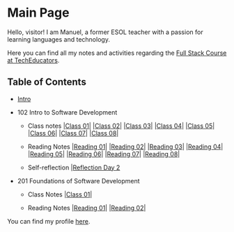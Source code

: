 # Main Page

Hello, visitor! I am Manuel, a former ESOL teacher with a passion for learning languages and technology.

Here you can find all my notes and activities regarding the [Full Stack Course at TechEducators](https://techeducators.co.uk/course/full-stack-mern-bootcamp).

## Table of Contents

- [Intro](https://mannyggb.github.io/reading-notes/intro)

- 102 Intro to Software Development

  - Class notes
    |[Class 01](https://mannyggb.github.io/reading-notes/102-intro/class-notes/class-01)|
    |[Class 02](https://mannyggb.github.io/reading-notes/102-intro/class-notes/class-02)|
    |[Class 03](https://mannyggb.github.io/reading-notes/102-intro/class-notes/class-03)|
    |[Class 04](https://mannyggb.github.io/reading-notes/102-intro/class-notes/class-04)|
    |[Class 05](https://mannyggb.github.io/reading-notes/102-intro/class-notes/class-05)|
    |[Class 06](https://mannyggb.github.io/reading-notes/102-intro/class-notes/class-06)|
    |[Class 07](https://mannyggb.github.io/reading-notes/102-intro/class-notes/class-07)|
    |[Class 08](https://mannyggb.github.io/reading-notes/102-intro/class-notes/class-08)|

  - Reading Notes
    |[Reading 01](https://mannyggb.github.io/reading-notes/102-intro/read/read-01)|
    |[Reading 02](https://mannyggb.github.io/reading-notes/102-intro/read/read-02)|
    |[Reading 03](https://mannyggb.github.io/reading-notes/102-intro/read/read-03)|
    |[Reading 04](https://mannyggb.github.io/reading-notes/102-intro/read/read-04)|
    |[Reading 05](https://mannyggb.github.io/reading-notes/102-intro/read/read-05)|
    |[Reading 06](https://mannyggb.github.io/reading-notes/102-intro/read/read-06)|
    |[Reading 07](https://mannyggb.github.io/reading-notes/102-intro/read/read-07)|
    |[Reading 08](https://mannyggb.github.io/reading-notes/102-intro/read/read-08)|

  - Self-reflection
    |[Reflection Day 2](https://mannyggb.github.io/reading-notes/102-intro/reflection/reflection-day2)

- 201 Foundations of Software Development

  - Class Notes
    |[Class 01](https://mannyggb.github.io/reading-notes/201-foundations/class-notes/class-01)|

  - Reading Notes
    |[Reading 01](https://mannyggb.github.io/reading-notes/201-foundations/read/read-01)|
    |[Reading 02](https://mannyggb.github.io/reading-notes/201-foundations/read/read-02)|

You can find my profile [here](https://github.com/MannyGGB).
